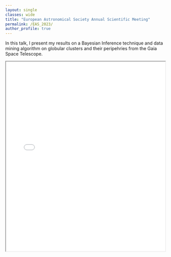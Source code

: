 ```yaml
---
layout: single
classes: wide
title: "European Astronomical Society Annual Scientific Meeting"
permalink: /EAS_2023/
author_profile: true
---
```


In this talk, I present my results on a Bayesian Inference technique and data mining algorithm on globular clusters and their peripehries from the Gaia Space Telescope.

<iframe src="/assets/EAS_2023_Kuzma.pdf" width="100%" height="600px">
    This browser does not support PDFs. Please download the PDF to view it: 
    <a href="/assets/EAS_2023_Kuzma.pdf">Download PDF</a>.
</iframe>
